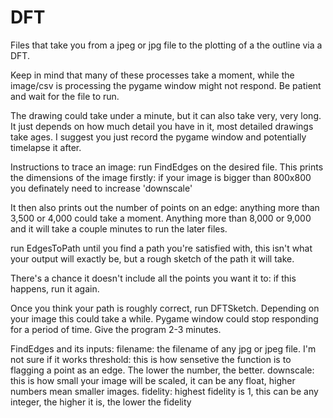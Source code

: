 # DFT
Files that take you from a jpeg or jpg file to the plotting of a the outline via a DFT.


Keep in mind that many of these processes take a moment,
while the image/csv is processing the pygame window might not respond.
Be patient and wait for the file to run.

The drawing could take under a minute, but it can also take very, very long.
It just depends on how much detail you have in it, most detailed drawings take ages.
I suggest you just record the pygame window and potentially timelapse it after.


Instructions to trace an image:
  run FindEdges on the desired file.
  This prints the dimensions of the image firstly:
    if your image is bigger than 800x800 you definately need to increase 'downscale'
    
  It then also prints out the number of points on an edge:
    anything more than 3,500 or 4,000 could take a moment. 
    Anything more than 8,000 or 9,000 and it will take a couple minutes to run the later files.

  run EdgesToPath until you find a path you're satisfied with,
  this isn't what your output will exactly be, but a rough sketch of the path it will take.
  
  There's a chance it doesn't include all the points you want it to:
    if this happens, run it again.
  

  Once you think your path is roughly correct, run DFTSketch.
  Depending on your image this could take a while.
  Pygame window could stop responding for a period of time.
  Give the program 2-3 minutes.
  
  

FindEdges and its inputs:
  filename: the filename of any jpg or jpeg file. I'm not sure if it works
  threshold: this is how sensetive the function is to flagging a point as an edge. The lower the number, the better.
  downscale: this is how small your image will be scaled, it can be any float, higher numbers mean smaller images.
  fidelity: highest fidelity is 1, this can be any integer, the higher it is, the lower the fidelity
